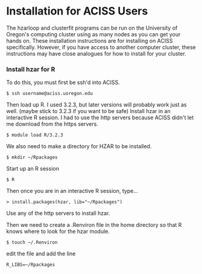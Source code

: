 # Installation for ACISS Users
The hzarloop and clusterfit programs can be run on the University of Oregon's computing cluster using as many nodes as you can get your hands on.  These installation instructions are for installing on ACISS specifically.  However, if you have access to another computer cluster, these instructions may have close analogues for how to install for your cluster.

### Install hzar for R
To do this, you must first be ssh'd into ACISS.

`$ ssh username@aciss.uoregon.edu`

Then load up R.  I used 3.2.3, but later versions will probably work just as well. (maybe stick to 3.2.3 if you want to be safe)  Install hzar in an interactive R session.  I had to use the http servers because ACISS didn't let me download from the https servers.

`$ module load R/3.2.3`

We also need to make a directory for HZAR to be installed.

`$ mkdir ~/Rpackages`

Start up an R session

`$ R`

Then once you are in an interactive R session, type...

`> install.packages(hzar, lib="~/Rpackages")`

Use any of the http servers to install hzar.

Then we need to create a .Renviron file in the home directory so that R knows where to look for the hzar module.

`$ touch ~/.Renviron`

edit the file and add the line

`R_LIBS=~/Rpackages`

